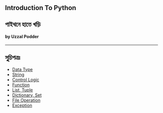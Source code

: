 ## Introduction To Python
## পাইথনে  হাতে খড়ি      

#### by Uzzal Podder
<hr>

## সূুচিপত্রঃ 
- [Data Type](Python_Data_Type.ipynb)
- [String](string.ipynb)
- [Control Logic]()
- [Function]()
- [List, Tuple](List.ipynb)
- [Dictionary, Set](Dictionary.ipynb)
- [File Operation](FIle_Operations.ipynb)
- [Exception](Exception.ipynb)
